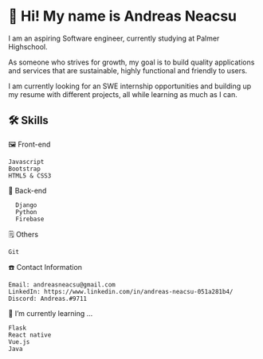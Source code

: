 # 👋 Hi! My name is Andreas Neacsu #

I am an aspiring Software engineer, currently studying at Palmer Highschool.

As someone who strives for growth, my goal is to build quality applications and services that are sustainable, highly functional and friendly to users.

I am currently looking for an SWE internship opportunities and building up my resume with different projects, all while learning as much as I can.


## 🛠 Skills  

   🖼 Front-end

    Javascript
    Bootstrap
    HTML5 & CSS3

   🧰 Back-end
  ```
    Django
    Python
    Firebase
```
   🗒 Others

    Git
    
    

☎️ Contact Information

    Email: andreasneacsu@gmail.com
    LinkedIn: https://www.linkedin.com/in/andreas-neacsu-051a281b4/
    Discord: Andreas.#9711

📕 I’m currently learning ...
   ```
   Flask
   React native
   Vue.js
   Java
   ```
